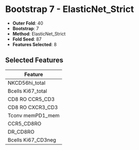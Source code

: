 # Bootstrap 7 - ElasticNet_Strict

- **Outer Fold**: 40
- **Bootstrap**: 7
- **Method**: ElasticNet_Strict
- **Fold Seed**: 87
- **Features Selected**: 8

## Selected Features

| Feature |
|---------|
| NKCD56hi_total |
| Bcells Ki67_total |
| CD8 RO CCR5_CD3 |
| CD8 RO CXCR3_CD3 |
| Tconv memPD1_mem |
| CCR5_CD8RO |
| DR_CD8RO |
| Bcells Ki67_CD3neg |

